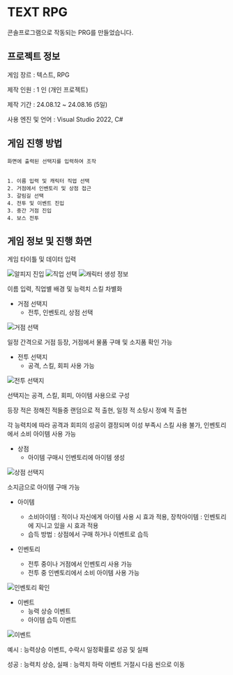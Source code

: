 # TEXT RPG 
콘솔프로그램으로 작동되는 PRG를 만들었습니다.
## 프로젝트 정보
게임 장르 : 텍스트, RPG


제작 인원 : 1 인 (개인 프로젝트)


제작 기간 : 24.08.12 ~ 24.08.16 (5일)


사용 엔진 및 언어 : Visual Studio 2022, C#
## 게임 진행 방법
```
화면에 출력된 선택지를 입력하여 조작


1. 이름 입력 및 캐릭터 직업 선택
2. 거점에서 인벤토리 및 상점 접근
3. 갈림길 선택
4. 전투 및 이벤트 진입
3. 중간 거점 진입
4. 보스 전투
```


## 게임 정보 및 진행 화면
게임 타이틀 및 데이터 입력


![알피지 진입](https://github.com/user-attachments/assets/91d2dd9b-eb74-4236-a6dd-ea4637dbca5e)
![직업 선택](https://github.com/user-attachments/assets/4587674c-c7fe-4155-b6af-d0b830874610)
![캐릭터 생성 정보](https://github.com/user-attachments/assets/9a2bde9f-2285-4df5-a8aa-4bbcaae35b9d)


이름 입력, 직업별 배경 및 능력치 스킬 차별화


* 거점 선택지
  * 전투, 인벤토리, 상점 선택
 
    
![거점 선택](https://github.com/user-attachments/assets/c0825a87-8dd5-4811-9fa9-1a97ce84d7f9)


일정 간격으로 거점 등장, 거점에서 물품 구매 및 소지품 확인 가능


* 전투 선택지
  * 공격, 스킬, 회피 사용 가능


![전투 선택지](https://github.com/user-attachments/assets/bd9e8b29-be72-4261-89ad-6d864c1916c4)


선택지는 공격, 스킬, 회피, 아이템 사용으로 구성


등장 적은 정해진 적들중 랜덤으로 적 출현, 일정 적 소탕시 정예 적 출현


각 능력치에 따라 공격과 회피의 성공이 결정되며 이성 부족시 스킬 사용 불가, 인벤토리에서 소비 아이템 사용 가능


* 상점
  * 아이템 구매시 인벤토리에 아이템 생성
 
    
![상점 선택지](https://github.com/user-attachments/assets/16036d3f-9137-444b-af93-9af86294a305)


소지금으로 아이템 구매 가능


* 아이템
  * 소비아이템 : 적이나 자신에게 아이템 사용 시 효과 적용, 장착아이템 : 인벤토리에 지니고 있을 시 효과 적용 
  * 습득 방법 : 상점에서 구매 하거나 이벤트로 습득


* 인벤토리
  * 전투 중이나 거점에서 인벤토리 사용 가능
  * 전투 중 인벤토리에서 소비 아이템 사용 가능


![인벤토리 확인](https://github.com/user-attachments/assets/df5d4ab6-7859-44b4-b598-7736bff919b3)


* 이벤트
  * 능력 상승 이벤트
  * 아이템 습득 이벤트


![이벤트](https://github.com/user-attachments/assets/88694baf-01f6-4e2a-a9b4-e457f0dda102)


예시 : 능력상승 이벤트, 수락시 일정확률로 성공 및 실패


성공 : 능력치 상승, 실패 : 능력치 하락 이벤트 거절시 다음 씬으로 이동
